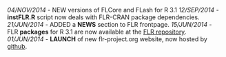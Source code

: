 *04/NOV/2014* - NEW versions of FLCore and FLash for R 3.1
*12/SEP/2014* - **instFLR.R** script now deals with FLR-CRAN package dependencies.
*21/JUN/2014* - ADDED a **NEWS** section to FLR frontpage.
*15/JUN/2014* - FLR **packages** for R 3.1 are now available at the [FLR repository](http://www.flr-project.org/R/).
*01/JUN/2014* - **LAUNCH** of new flr-project.org website, now hosted by [github](http://github.com/flr/flr.github.io).
